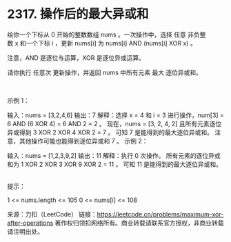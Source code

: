 # 2317. 操作后的最大异或和

给你一个下标从 0 开始的整数数组 nums 。一次操作中，选择 任意 非负整数 x 和一个下标 i ，更新 nums[i] 为 nums[i] AND (nums[i] XOR x) 。

注意，AND 是逐位与运算，XOR 是逐位异或运算。

请你执行 任意次 更新操作，并返回 nums 中所有元素 最大 逐位异或和。

 

示例 1：

输入：nums = [3,2,4,6]
输出：7
解释：选择 x = 4 和 i = 3 进行操作，num[3] = 6 AND (6 XOR 4) = 6 AND 2 = 2 。
现在，nums = [3, 2, 4, 2] 且所有元素逐位异或得到 3 XOR 2 XOR 4 XOR 2 = 7 。
可知 7 是能得到的最大逐位异或和。
注意，其他操作可能也能得到逐位异或和 7 。
示例 2：

输入：nums = [1,2,3,9,2]
输出：11
解释：执行 0 次操作。
所有元素的逐位异或和为 1 XOR 2 XOR 3 XOR 9 XOR 2 = 11 。
可知 11 是能得到的最大逐位异或和。
 

提示：

1 <= nums.length <= 105
0 <= nums[i] <= 108

来源：力扣（LeetCode）
链接：https://leetcode.cn/problems/maximum-xor-after-operations
著作权归领扣网络所有。商业转载请联系官方授权，非商业转载请注明出处。